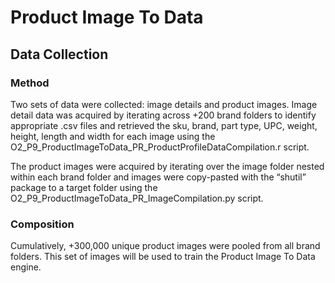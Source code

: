 # Product Image To Data

## Data Collection

### Method
Two sets of data were collected: image details and product images. 
Image detail data was acquired by iterating across +200 brand folders to identify appropriate .csv files and retrieved the sku, brand, part type, UPC, weight, height, length and width for each image using the O2_P9_ProductImageToData_PR_ProductProfileDataCompilation.r script. 

The product images were acquired by iterating over the image folder nested within each brand folder and images were copy-pasted with the “shutil” package to a target folder using the O2_P9_ProductImageToData_PR_ImageCompilation.py script.

### Composition
Cumulatively, +300,000 unique product images were pooled from all brand folders. This set of images will be used to train the Product Image To Data engine.  



